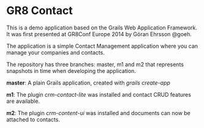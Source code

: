 # GR8 Contact

This is a demo application based on the Grails Web Application Framework.
It was first presented at GR8Conf Europe 2014 by Göran Ehrsson @goeh.

The application is a simple Contact Management application where you can manage your companies and contacts.

The repository has three branches: master, m1 and m2 that represents snapshots in time when developing the application.

**master**: A plain Grails application, created with *grails create-app*

**m1**: The plugin *crm-contact-lite* was installed and contact CRUD features are available.

**m2**: The plugin *crm-content-ui* was installed and documents can now be attached to contacts.
